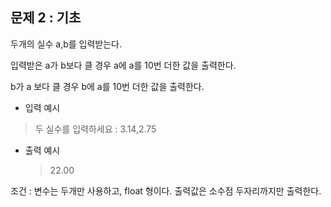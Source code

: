 ## 문제 2 : 기초

두개의 실수 a,b를 입력받는다.

입력받은 a가 b보다 클 경우 a에 a를 10번 더한 값을 출력한다.

b가 a 보다 클 경우 b에 a를 10번 더한 값을 출력한다.

+  입력 예시

  > 두 실수를 입력하세요 : 3.14,2.75

+ 출력 예시

  > 22.00

조건 : 변수는 두개만 사용하고, float 형이다. 출력값은 소수점 두자리까지만 출력한다.